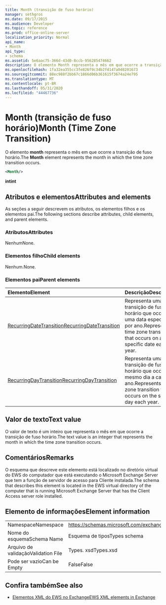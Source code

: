 ```yaml
---
title: Month (transição de fuso horário)
manager: sethgros
ms.date: 09/17/2015
ms.audience: Developer
ms.topic: reference
ms.prod: office-online-server
localization_priority: Normal
api_name:
- Month
api_type:
- schema
ms.assetid: 5e6aac75-366d-43d0-8ccb-956285474662
description: O elemento Month representa o mês em que ocorre a transição de fuso horário.
ms.openlocfilehash: 1fa32ea355cc3fe826f9c34b2fd147a0d8201673
ms.sourcegitcommit: 88ec988f2bb67c1866d06b361615f3674a24e795
ms.translationtype: MT
ms.contentlocale: pt-BR
ms.lasthandoff: 05/31/2020
ms.locfileid: "44467736"
---
```

# <a name="month-time-zone-transition"></a><span data-ttu-id="dc062-103">Month (transição de fuso horário)</span><span class="sxs-lookup"><span data-stu-id="dc062-103">Month (Time Zone Transition)</span></span>

<span data-ttu-id="dc062-104">O elemento **month** representa o mês em que ocorre a transição de fuso horário.</span><span class="sxs-lookup"><span data-stu-id="dc062-104">The **Month** element represents the month in which the time zone transition occurs.</span></span> 
  
```xml
<Month/>
```

 <span data-ttu-id="dc062-105">**int**</span><span class="sxs-lookup"><span data-stu-id="dc062-105">**int**</span></span>
## <a name="attributes-and-elements"></a><span data-ttu-id="dc062-106">Atributos e elementos</span><span class="sxs-lookup"><span data-stu-id="dc062-106">Attributes and elements</span></span>

<span data-ttu-id="dc062-107">As seções a seguir descrevem os atributos, os elementos filhos e os elementos pai.</span><span class="sxs-lookup"><span data-stu-id="dc062-107">The following sections describe attributes, child elements, and parent elements.</span></span>
  
### <a name="attributes"></a><span data-ttu-id="dc062-108">Atributos</span><span class="sxs-lookup"><span data-stu-id="dc062-108">Attributes</span></span>

<span data-ttu-id="dc062-109">Nenhum</span><span class="sxs-lookup"><span data-stu-id="dc062-109">None.</span></span>
  
### <a name="child-elements"></a><span data-ttu-id="dc062-110">Elementos filho</span><span class="sxs-lookup"><span data-stu-id="dc062-110">Child elements</span></span>

<span data-ttu-id="dc062-111">Nenhum.</span><span class="sxs-lookup"><span data-stu-id="dc062-111">None.</span></span>
  
### <a name="parent-elements"></a><span data-ttu-id="dc062-112">Elementos pai</span><span class="sxs-lookup"><span data-stu-id="dc062-112">Parent elements</span></span>

|<span data-ttu-id="dc062-113">**Elemento**</span><span class="sxs-lookup"><span data-stu-id="dc062-113">**Element**</span></span>|<span data-ttu-id="dc062-114">**Descrição**</span><span class="sxs-lookup"><span data-stu-id="dc062-114">**Description**</span></span>|
|:-----|:-----|
|[<span data-ttu-id="dc062-115">RecurringDateTransition</span><span class="sxs-lookup"><span data-stu-id="dc062-115">RecurringDateTransition</span></span>](recurringdatetransition.md) <br/> |<span data-ttu-id="dc062-116">Representa uma transição de fuso horário que ocorre em uma data específica por ano.</span><span class="sxs-lookup"><span data-stu-id="dc062-116">Represents a time zone transition that occurs on a specific date each year.</span></span>  <br/> |
|[<span data-ttu-id="dc062-117">RecurringDayTransition</span><span class="sxs-lookup"><span data-stu-id="dc062-117">RecurringDayTransition</span></span>](recurringdaytransition.md) <br/> |<span data-ttu-id="dc062-118">Representa uma transição de fuso horário que ocorre no mesmo dia a cada ano.</span><span class="sxs-lookup"><span data-stu-id="dc062-118">Represents a time zone transition that occurs on the same day each year.</span></span>  <br/> |
   
## <a name="text-value"></a><span data-ttu-id="dc062-119">Valor de texto</span><span class="sxs-lookup"><span data-stu-id="dc062-119">Text value</span></span>

<span data-ttu-id="dc062-120">O valor de texto é um inteiro que representa o mês em que ocorre a transição de fuso horário.</span><span class="sxs-lookup"><span data-stu-id="dc062-120">The text value is an integer that represents the month in which the time zone transition occurs.</span></span>
  
## <a name="remarks"></a><span data-ttu-id="dc062-121">Comentários</span><span class="sxs-lookup"><span data-stu-id="dc062-121">Remarks</span></span>

<span data-ttu-id="dc062-122">O esquema que descreve este elemento está localizado no diretório virtual do EWS do computador que está executando o Microsoft Exchange Server que tem a função de servidor de acesso para Cliente instalada.</span><span class="sxs-lookup"><span data-stu-id="dc062-122">The schema that describes this element is located in the EWS virtual directory of the computer that is running Microsoft Exchange Server that has the Client Access server role installed.</span></span>
  
## <a name="element-information"></a><span data-ttu-id="dc062-123">Elemento de informações</span><span class="sxs-lookup"><span data-stu-id="dc062-123">Element information</span></span>

|||
|:-----|:-----|
|<span data-ttu-id="dc062-124">Namespace</span><span class="sxs-lookup"><span data-stu-id="dc062-124">Namespace</span></span>  <br/> |https://schemas.microsoft.com/exchange/services/2006/types  <br/> |
|<span data-ttu-id="dc062-125">Nome do esquema</span><span class="sxs-lookup"><span data-stu-id="dc062-125">Schema Name</span></span>  <br/> |<span data-ttu-id="dc062-126">Esquema de tipos</span><span class="sxs-lookup"><span data-stu-id="dc062-126">Types schema</span></span>  <br/> |
|<span data-ttu-id="dc062-127">Arquivo de validação</span><span class="sxs-lookup"><span data-stu-id="dc062-127">Validation File</span></span>  <br/> |<span data-ttu-id="dc062-128">Types. xsd</span><span class="sxs-lookup"><span data-stu-id="dc062-128">Types.xsd</span></span>  <br/> |
|<span data-ttu-id="dc062-129">Pode ser vazio</span><span class="sxs-lookup"><span data-stu-id="dc062-129">Can be Empty</span></span>  <br/> |<span data-ttu-id="dc062-130">False</span><span class="sxs-lookup"><span data-stu-id="dc062-130">False</span></span>  <br/> |
   
## <a name="see-also"></a><span data-ttu-id="dc062-131">Confira também</span><span class="sxs-lookup"><span data-stu-id="dc062-131">See also</span></span>



- [<span data-ttu-id="dc062-132">Elementos XML do EWS no Exchange</span><span class="sxs-lookup"><span data-stu-id="dc062-132">EWS XML elements in Exchange</span></span>](ews-xml-elements-in-exchange.md)

